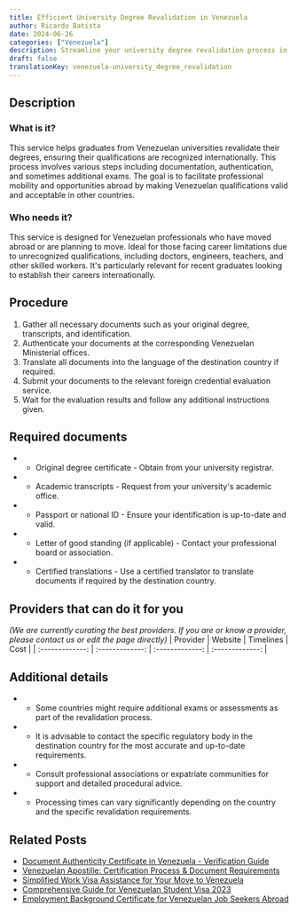 ```yaml
---
title: Efficient University Degree Revalidation in Venezuela
author: Ricardo Batista
date: 2024-06-26
categories: ["Venezuela"]
description: Streamline your university degree revalidation process in Venezuela with our comprehensive assistance. Quick, reliable, and hassle-free!
draft: false
translationKey: venezuela-university_degree_revalidation
---
```


## Description
### What is it?
This service helps graduates from Venezuelan universities revalidate their degrees, ensuring their qualifications are recognized internationally. This process involves various steps including documentation, authentication, and sometimes additional exams. The goal is to facilitate professional mobility and opportunities abroad by making Venezuelan qualifications valid and acceptable in other countries.

### Who needs it?
This service is designed for Venezuelan professionals who have moved abroad or are planning to move. Ideal for those facing career limitations due to unrecognized qualifications, including doctors, engineers, teachers, and other skilled workers. It's particularly relevant for recent graduates looking to establish their careers internationally.

## Procedure

1. Gather all necessary documents such as your original degree, transcripts, and identification.
2. Authenticate your documents at the corresponding Venezuelan Ministerial offices.
3. Translate all documents into the language of the destination country if required.
4. Submit your documents to the relevant foreign credential evaluation service.
5. Wait for the evaluation results and follow any additional instructions given.


## Required documents

- * Original degree certificate - Obtain from your university registrar.
- * Academic transcripts - Request from your university's academic office.
- * Passport or national ID - Ensure your identification is up-to-date and valid.
- * Letter of good standing (if applicable) - Contact your professional board or association.
- * Certified translations - Use a certified translator to translate documents if required by the destination country.


## Providers that can do it for you
_(We are currently curating the best providers. If you are or know a provider, please contact us or edit the page directly)_
| Provider        |     Website     |     Timelines    |       Cost      |
| :-------------: | :-------------: |  :-------------: | :-------------: |

## Additional details

- * Some countries might require additional exams or assessments as part of the revalidation process.
- * It is advisable to contact the specific regulatory body in the destination country for the most accurate and up-to-date requirements.
- * Consult professional associations or expatriate communities for support and detailed procedural advice.
- * Processing times can vary significantly depending on the country and the specific revalidation requirements.




## Related Posts

- [Document Authenticity Certificate in Venezuela - Verification Guide](https://tramitit.com/guides/venezuela/document_authenticity_certificate/)
- [Venezuelan Apostille: Certification Process & Document Requirements](https://tramitit.com/guides/venezuela/document_apostille/)
- [Simplified Work Visa Assistance for Your Move to Venezuela](https://tramitit.com/guides/venezuela/work_visa_request/)
- [Comprehensive Guide for Venezuelan Student Visa 2023](https://tramitit.com/guides/venezuela/student_visa_request/)
- [Employment Background Certificate for Venezuelan Job Seekers Abroad](https://tramitit.com/guides/venezuela/employment_background_certificate/)